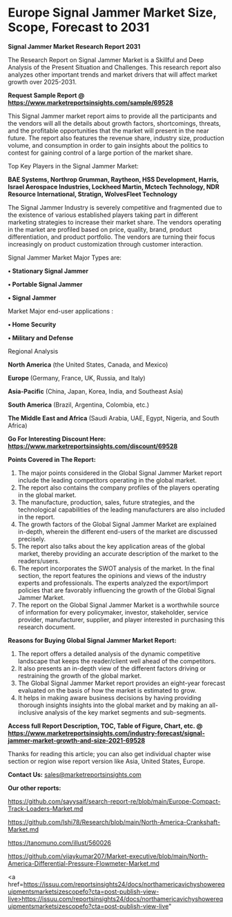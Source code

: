 # Europe Signal Jammer Market Size, Scope, Forecast to 2031

<strong>Signal Jammer Market Research Report 2031</strong>

The Research Report on Signal Jammer Market is a Skillful and Deep Analysis of the Present Situation and Challenges. This research report also analyzes other important trends and market drivers that will affect market growth over 2025-2031.

<strong>Request Sample Report @ <a href=https://www.marketreportsinsights.com/sample/69528>https://www.marketreportsinsights.com/sample/69528</a></strong>

This Signal Jammer market report aims to provide all the participants and the vendors will all the details about growth factors, shortcomings, threats, and the profitable opportunities that the market will present in the near future. The report also features the revenue share, industry size, production volume, and consumption in order to gain insights about the politics to contest for gaining control of a large portion of the market share.

Top Key Players in the Signal Jammer Market:

<strong>BAE Systems, Northrop Grumman, Raytheon, HSS Development, Harris, Israel Aerospace Industries, Lockheed Martin, Mctech Technology, NDR Resource International, Stratign, WolvesFleet Technology</strong>

The Signal Jammer Industry is severely competitive and fragmented due to the existence of various established players taking part in different marketing strategies to increase their market share. The vendors operating in the market are profiled based on price, quality, brand, product differentiation, and product portfolio. The vendors are turning their focus increasingly on product customization through customer interaction.

Signal Jammer Market Major Types are:

<strong>• Stationary Signal Jammer

• Portable Signal Jammer

• Signal Jammer</strong>

Market Major end-user applications :

<strong>• Home Security

• Military and Defense</strong>

Regional Analysis

</u><strong><b>North America</b></strong> (the United States, Canada, and Mexico)

<strong><b>Europe </b></strong>(Germany, France, UK, Russia, and Italy)

<strong><b>Asia-Pacific</b></strong> (China, Japan, Korea, India, and Southeast Asia)

<strong><b>South America</b></strong> (Brazil, Argentina, Colombia, etc.)

<strong><b>The Middle East and Africa</b></strong> (Saudi Arabia, UAE, Egypt, Nigeria, and South Africa)

<strong>Go For Interesting Discount Here: <a href=https://www.marketreportsinsights.com/discount/69528>https://www.marketreportsinsights.com/discount/69528</a></strong>

<strong>Points Covered in The Report:</strong>
<ol>
  <li>The major points considered in the Global Signal Jammer Market report include the leading competitors operating in the global market.</li>
  <li>The report also contains the company profiles of the players operating in the global market.</li>
  <li>The manufacture, production, sales, future strategies, and the technological capabilities of the leading manufacturers are also included in the report.</li>
  <li>The growth factors of the Global Signal Jammer Market are explained in-depth, wherein the different end-users of the market are discussed precisely.</li>
  <li>The report also talks about the key application areas of the global market, thereby providing an accurate description of the market to the readers/users.</li>
  <li>The report incorporates the SWOT analysis of the market. In the final section, the report features the opinions and views of the industry experts and professionals. The experts analyzed the export/import policies that are favorably influencing the growth of the Global Signal Jammer Market.</li>
  <li>The report on the Global Signal Jammer Market is a worthwhile source of information for every policymaker, investor, stakeholder, service provider, manufacturer, supplier, and player interested in purchasing this research document.</li>
</ol>
<strong>Reasons for Buying Global Signal Jammer Market Report:</strong>

<ol>
  <li>The report offers a detailed analysis of the dynamic competitive landscape that keeps the reader/client well ahead of the competitors.</li>
  <li>It also presents an in-depth view of the different factors driving or restraining the growth of the global market.</li>
  <li>The Global Signal Jammer Market report provides an eight-year forecast evaluated on the basis of how the market is estimated to grow.</li>
  <li>It helps in making aware business decisions by having providing thorough insights insights into the global market and by making an all-inclusive analysis of the key market segments and sub-segments.</li>
</ol>
<strong>Access full Report Description, TOC, Table of Figure, Chart, etc. @ <a href=https://www.marketreportsinsights.com/industry-forecast/signal-jammer-market-growth-and-size-2021-69528>https://www.marketreportsinsights.com/industry-forecast/signal-jammer-market-growth-and-size-2021-69528</a></strong>


Thanks for reading this article; you can also get individual chapter wise section or region wise report version like Asia, United States, Europe.

<strong>Contact Us:</strong>
sales@marketreportsinsights.com

<strong>Our other reports:</strong>

<a href=https://github.com/sayysaif/search-report-re/blob/main/Europe-Compact-Track-Loaders-Market.md>https://github.com/sayysaif/search-report-re/blob/main/Europe-Compact-Track-Loaders-Market.md</a>

<a href=https://github.com/Ishi78/Research/blob/main/North-America-Crankshaft-Market.md>https://github.com/Ishi78/Research/blob/main/North-America-Crankshaft-Market.md</a>

<a href=https://tanomuno.com/illust/560026>https://tanomuno.com/illust/560026</a>

<a href=https://github.com/vijaykumar207/Market-executive/blob/main/North-America-Differential-Pressure-Flowmeter-Market.md>https://github.com/vijaykumar207/Market-executive/blob/main/North-America-Differential-Pressure-Flowmeter-Market.md</a>

<a href=https://issuu.com/reportsinsights24/docs/northamericavichyshowerequipmentsmarketsizescopefo?cta=post-publish-view-live>https://issuu.com/reportsinsights24/docs/northamericavichyshowerequipmentsmarketsizescopefo?cta=post-publish-view-live</a>"
